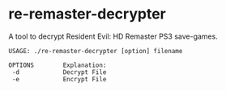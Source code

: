 # re-remaster-decrypter

A tool to decrypt Resident Evil: HD Remaster PS3 save-games.

```
USAGE: ./re-remaster-decrypter [option] filename

OPTIONS        Explanation:
 -d            Decrypt File
 -e            Encrypt File
```
